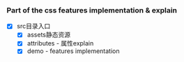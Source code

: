 ### Part of the css features implementation & explain

- [x] src目录入口
    - [x] assets静态资源
    - [x] attributes - 属性explain
    - [x] demo - features implementation